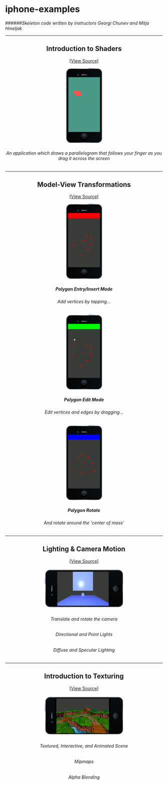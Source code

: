 # iphone-examples

######_Skeleton code written by instructors Georgi Chunev and Mitja Hmeljak_

<hr />

<h2 align="center">Introduction to Shaders</h2>
<p align="center">
  [<a href="https://github.com/karobar/iphone-examples/tree/master/1%20-%20Introduction%20to%20Shaders/main.cpp">View Source</a>]
</p>
<p align="center">
  <img src="https://raw.githubusercontent.com/karobar/iphone-examples/master/phase1.jpg" width="25%" height="25%"/>
</p>
<h6 align="center">An application which draws a parallelogram that follows your finger as you drag it across the screen</h6>

<hr />

<h2 align="center">Model-View Transformations</h2>
<p align="center">
  [<a href="https://github.com/karobar/iphone-examples/blob/master/2%20-%20Model-View%20Transformations/main.cpp">View Source</a>]
</p>
<p align="center">
  <img src="https://raw.githubusercontent.com/karobar/iphone-examples/master/phase2-1.jpg" width="25%" height="25%"/>
</p>

<h5 align="center">Polygon Entry/Insert Mode</h5>
<h6 align="center">Add vertices by tapping...</h6>
<p align="center">
<img src="https://raw.githubusercontent.com/karobar/iphone-examples/master/phase2-2.jpg" width="25%" height="25%"/>
</p>

<h5 align="center">Polygon Edit Mode</h5>
<h6 align="center">Edit vertices and edges by dragging...</h6>
<p align="center">
<img src="https://raw.githubusercontent.com/karobar/iphone-examples/master/phase2-3.jpg" width="25%" height="25%"/>
</p>
<h5 align="center">Polygon Rotate</h5>
<h6 align="center">And rotate around the 'center of mass'</h6>

<hr />

<h2 align="center">Lighting & Camera Motion</h2>
<p align="center">
  [<a href="https://github.com/karobar/iphone-examples/tree/master/3%20-%20Lighting%20%26%20Camera%20motion/Src">View Source</a>]
</p>
<p align="center">
<img src="https://raw.githubusercontent.com/karobar/iphone-examples/master/phase3.jpg" width="50%" height="50%"/>
</p>
<h6 align="center">Translate and rotate the camera</h6>
<h6 align="center">Directional and Point Lights</h6>
<h6 align="center">Diffuse and Specular Lighting</h6>

<hr />

<h2 align="center">Introduction to Texturing</h2>
<p align="center">
  [<a href="https://github.com/karobar/iphone-examples/tree/master/4%20-%20Introduction%20to%20Texturing/Src">View Source</a>]
</p>
<p align="center">
<img src="https://raw.githubusercontent.com/karobar/iphone-examples/master/phase4.jpg" width="50%" height="50%"/>
</p>
<h6 align="center">Textured, Interactive, and Animated Scene</h6>
<h6 align="center">Mipmaps</h6>
<h6 align="center">Alpha Blending</h6>

